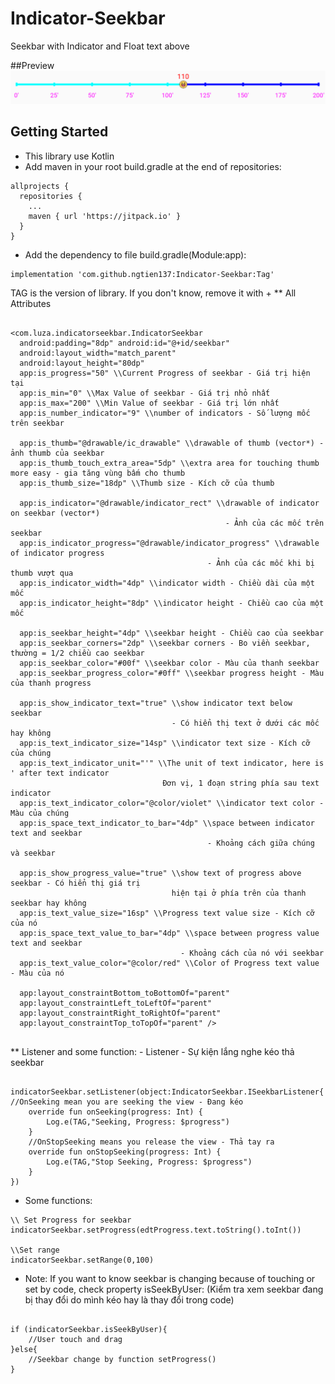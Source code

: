 # Indicator-Seekbar 
Seekbar with Indicator and Float text above 

##Preview 
![alt text](https://github.com/ngtien137/Indicator-Seekbar/blob/master/images/new_reviews.png) 
## Getting Started 
* This library use Kotlin 
* Add maven in your root build.gradle at the end of repositories:

``` 
allprojects { 
  repositories { 
    ... 
    maven { url 'https://jitpack.io' }
  } 
} 
``` 

* Add the dependency to file build.gradle(Module:app): 

``` 
implementation 'com.github.ngtien137:Indicator-Seekbar:Tag' 

``` 

TAG is the version of library. If you don't know, remove it with + 
** All Attributes 

``` 

<com.luza.indicatorseekbar.IndicatorSeekbar 
  android:padding="8dp" android:id="@+id/seekbar" 
  android:layout_width="match_parent" 
  android:layout_height="80dp" 
  app:is_progress="50" \\Current Progress of seekbar - Giá trị hiện tại 
  app:is_min="0" \\Max Value of seekbar - Giá trị nhỏ nhất 
  app:is_max="200" \\Min Value of seekbar - Giá trị lớn nhất 
  app:is_number_indicator="9" \\number of indicators - Số lượng mốc trên seekbar 
  
  app:is_thumb="@drawable/ic_drawable" \\drawable of thumb (vector*) - ảnh thumb của seekbar 
  app:is_thumb_touch_extra_area="5dp" \\extra area for touching thumb more easy - gia tăng vùng bấm cho thumb 
  app:is_thumb_size="18dp" \\Thumb size - Kích cỡ của thumb 
  
  app:is_indicator="@drawable/indicator_rect" \\drawable of indicator on seekbar (vector*) 
                                                - Ảnh của các mốc trên seekbar 
  app:is_indicator_progress="@drawable/indicator_progress" \\drawable of indicator progress
                                            - Ảnh của các mốc khi bị thumb vượt qua
  app:is_indicator_width="4dp" \\indicator width - Chiều dài của một mốc 
  app:is_indicator_height="8dp" \\indicator height - Chiều cao của một mốc 
  
  app:is_seekbar_height="4dp" \\seekbar height - Chiều cao của seekbar 
  app:is_seekbar_corners="2dp" \\seekbar corners - Bo viền seekbar, thường = 1/2 chiều cao seekbar 
  app:is_seekbar_color="#00f" \\seekbar color - Màu của thanh seekbar 
  app:is_seekbar_progress_color="#0ff" \\seekbar progress height - Màu của thanh progress 
  
  app:is_show_indicator_text="true" \\show indicator text below seekbar 
                                    - Có hiển thị text ở dưới các mốc hay không   
  app:is_text_indicator_size="14sp" \\indicator text size - Kích cỡ của chúng 
  app:is_text_indicator_unit="'" \\The unit of text indicator, here is ' after text indicator
                                  Đơn vị, 1 đoạn string phía sau text indicator
  app:is_text_indicator_color="@color/violet" \\indicator text color - Màu của chúng 
  app:is_space_text_indicator_to_bar="4dp" \\space between indicator text and seekbar 
                                            - Khoảng cách giữa chúng và seekbar 
                                            
  app:is_show_progress_value="true" \\show text of progress above seekbar - Có hiển thị giá trị 
                                    hiện tại ở phía trên của thanh seekbar hay không 
  app:is_text_value_size="16sp" \\Progress text value size - Kích cỡ của nó 
  app:is_space_text_value_to_bar="4dp" \\space between progress value text and seekbar 
                                      - Khoảng cách của nó với seekbar 
  app:is_text_value_color="@color/red" \\Color of Progress text value - Màu của nó 
  
  app:layout_constraintBottom_toBottomOf="parent" 
  app:layout_constraintLeft_toLeftOf="parent" 
  app:layout_constraintRight_toRightOf="parent" 
  app:layout_constraintTop_toTopOf="parent" /> 
  
  ``` 
  ** Listener and some function: - Listener - Sự kiện lắng nghe kéo thả seekbar 
  
  ``` 
  
  indicatorSeekbar.setListener(object:IndicatorSeekbar.ISeekbarListener{ //OnSeeking mean you are seeking the view - Đang kéo 
      override fun onSeeking(progress: Int) { 
          Log.e(TAG,"Seeking, Progress: $progress") 
      } 
      //OnStopSeeking means you release the view - Thả tay ra 
      override fun onStopSeeking(progress: Int) { 
          Log.e(TAG,"Stop Seeking, Progress: $progress")
      } 
  }) 
  
  ``` 
  - Some functions: 
  
  ``` 
  \\ Set Progress for seekbar
  indicatorSeekbar.setProgress(edtProgress.text.toString().toInt()) 
  
  \\Set range 
  indicatorSeekbar.setRange(0,100) 
  
  ``` 
  - Note: If you want to know seekbar is changing because of touching or set by code, check property isSeekByUser:
  (Kiểm tra xem seekbar đang bị thay đổi do mình kéo hay là thay đổi trong code) 
  ``` 
  
  if (indicatorSeekbar.isSeekByUser){ 
      //User touch and drag 
  }else{ 
      //Seekbar change by function setProgress() 
  } 
  
  ```
